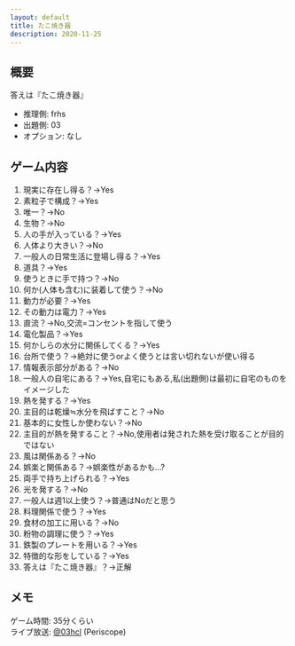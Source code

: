 ```yaml
---
layout: default
title: たこ焼き器
description: 2020-11-25
---
```


## 概要

答えは『たこ焼き器』

- 推理側: frhs
- 出題側: 03
- オプション: なし

## ゲーム内容

1. 現実に存在し得る？→Yes
2. 素粒子で構成？→Yes
3. 唯一？→No
4. 生物？→No
5. 人の手が入っている？→Yes
6. 人体より大きい？→No
7. 一般人の日常生活に登場し得る？→Yes
8. 道具？→Yes
9. 使うときに手で持つ？→No
10. 何か(人体も含む)に装着して使う？→No
11. 動力が必要？→Yes
12. その動力は電力？→Yes
13. 直流？→No,交流=コンセントを指して使う
14. 電化製品？→Yes
15. 何かしらの水分に関係してくる？→Yes
16. 台所で使う？→絶対に使うorよく使うとは言い切れないが使い得る
17. 情報表示部分がある？→No
18. 一般人の自宅にある？→Yes,自宅にもある,私(出題側)は最初に自宅のものをイメージした
19. 熱を発する？→Yes
20. 主目的は乾燥≒水分を飛ばすこと？→No
21. 基本的に女性しか使わない？→No
22. 主目的が熱を発すること？→No,使用者は発された熱を受け取ることが目的ではない
23. 風は関係ある？→No
24. 娯楽と関係ある？→娯楽性があるかも…?
25. 両手で持ち上げられる？→Yes
26. 光を発する？→No
27. 一般人は週1以上使う？→普通はNoだと思う
28. 料理関係で使う？→Yes
29. 食材の加工に用いる？→No
30. 粉物の調理に使う？→Yes
31. 鉄製のプレートを用いる？→Yes
32. 特徴的な形をしている？→Yes
33. 答えは『たこ焼き器』？→正解

## メモ

ゲーム時間: 35分くらい  
ライブ放送: [@03hcl](https://www.periscope.tv/03hcl/1eaJbnkmVOeJX) (Periscope)
